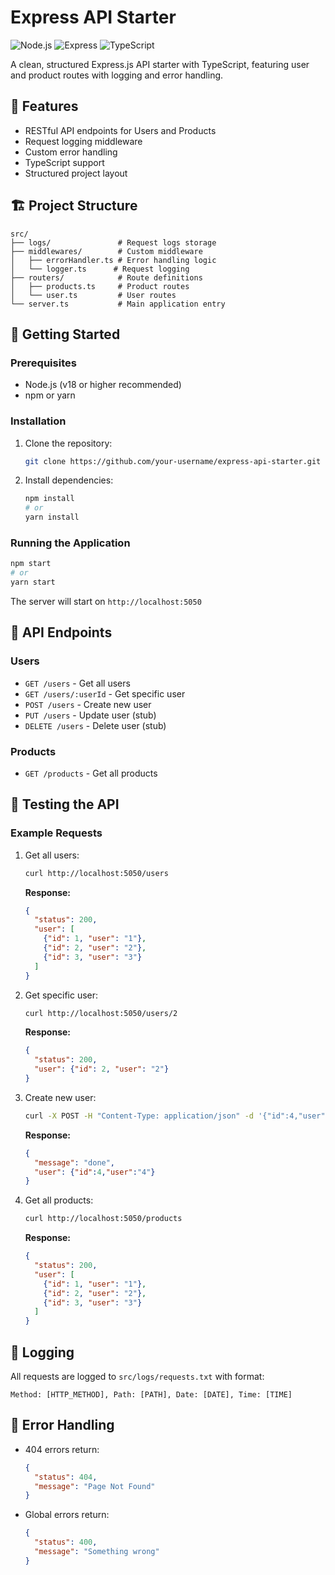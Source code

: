 # Express API Starter

![Node.js](https://img.shields.io/badge/Node.js-18.x-green)
![Express](https://img.shields.io/badge/Express-4.x-lightgrey)
![TypeScript](https://img.shields.io/badge/TypeScript-5.x-blue)

A clean, structured Express.js API starter with TypeScript, featuring user and product routes with logging and error handling.

## 📌 Features

- RESTful API endpoints for Users and Products
- Request logging middleware
- Custom error handling
- TypeScript support
- Structured project layout

## 🏗️ Project Structure

```
src/
├── logs/               # Request logs storage
├── middlewares/        # Custom middleware
│   ├── errorHandler.ts # Error handling logic
│   └── logger.ts      # Request logging
├── routers/            # Route definitions
│   ├── products.ts     # Product routes
│   └── user.ts         # User routes
└── server.ts           # Main application entry
```

## 🚀 Getting Started

### Prerequisites
- Node.js (v18 or higher recommended)
- npm or yarn

### Installation
1. Clone the repository:
   ```bash
   git clone https://github.com/your-username/express-api-starter.git
   ```
2. Install dependencies:
   ```bash
   npm install
   # or
   yarn install
   ```

### Running the Application
```bash
npm start
# or
yarn start
```
The server will start on `http://localhost:5050`

## 📡 API Endpoints

### Users
- `GET /users` - Get all users
- `GET /users/:userId` - Get specific user
- `POST /users` - Create new user
- `PUT /users` - Update user (stub)
- `DELETE /users` - Delete user (stub)

### Products
- `GET /products` - Get all products

## 🧪 Testing the API

### Example Requests

1. Get all users:
   ```bash
   curl http://localhost:5050/users
   ```
   **Response:**
   ```json
   {
     "status": 200,
     "user": [
       {"id": 1, "user": "1"},
       {"id": 2, "user": "2"},
       {"id": 3, "user": "3"}
     ]
   }
   ```

2. Get specific user:
   ```bash
   curl http://localhost:5050/users/2
   ```
   **Response:**
   ```json
   {
     "status": 200,
     "user": {"id": 2, "user": "2"}
   }
   ```

3. Create new user:
   ```bash
   curl -X POST -H "Content-Type: application/json" -d '{"id":4,"user":"4"}' http://localhost:5050/users
   ```
   **Response:**
   ```json
   {
     "message": "done",
     "user": {"id":4,"user":"4"}
   }
   ```

4. Get all products:
   ```bash
   curl http://localhost:5050/products
   ```
   **Response:**
   ```json
   {
     "status": 200,
     "user": [
       {"id": 1, "user": "1"},
       {"id": 2, "user": "2"},
       {"id": 3, "user": "3"}
     ]
   }
   ```

## 📝 Logging
All requests are logged to `src/logs/requests.txt` with format:
```
Method: [HTTP_METHOD], Path: [PATH], Date: [DATE], Time: [TIME]
```

## 🛑 Error Handling
- 404 errors return:
  ```json
  {
    "status": 404,
    "message": "Page Not Found"
  }
  ```
- Global errors return:
  ```json
  {
    "status": 400,
    "message": "Something wrong"
  }
  ```

